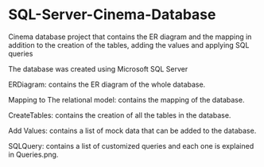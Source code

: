 # SQL-Server-Cinema-Database
Cinema database project that contains the ER diagram and the mapping in addition to the creation of the tables, adding the values and applying SQL queries

The database was created using Microsoft SQL Server

ERDiagram: contains the ER diagram of the whole database.

Mapping to The relational model: contains the mapping of the database.

CreateTables: contains the creation of all the tables in the database.

Add Values: contains a list of mock data that can be added to the database.

SQLQuery: contains a list of customized queries and each one is explained in Queries.png.
